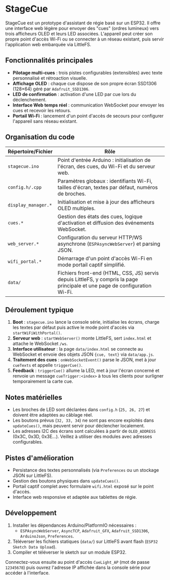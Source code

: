 # StageCue

StageCue est un prototype d'assistant de régie basé sur un ESP32. Il offre une interface web légère pour envoyer des "cues" (ordres lumineux) vers trois afficheurs OLED et leurs LED associées. L'appareil peut créer son propre point d'accès Wi-Fi ou se connecter à un réseau existant, puis servir l'application web embarquée via LittleFS.

## Fonctionnalités principales

- **Pilotage multi-cues** : trois pistes configurables (extensibles) avec texte personnalisé et rétroaction visuelle.
- **Affichage OLED** : chaque cue dispose de son propre écran SSD1306 (128×64) géré par `Adafruit_SSD1306`.
- **LED de confirmation** : activation d'une LED par cue lors du déclenchement.
- **Interface Web temps réel** : communication WebSocket pour envoyer les cues et recevoir les retours.
- **Portail Wi-Fi** : lancement d'un point d'accès de secours pour configurer l'appareil sans réseau existant.

## Organisation du code

| Répertoire/Fichier | Rôle |
| --- | --- |
| `stagecue.ino` | Point d'entrée Arduino : initialisation de l'écran, des cues, du Wi-Fi et du serveur web. |
| `config.h/.cpp` | Paramètres globaux : identifiants Wi-Fi, tailles d'écran, textes par défaut, numéros de broches. |
| `display_manager.*` | Initialisation et mise à jour des afficheurs OLED multiples. |
| `cues.*` | Gestion des états des cues, logique d'activation et diffusion des événements WebSocket. |
| `web_server.*` | Configuration du serveur HTTP/WS asynchrone (`ESPAsyncWebServer`) et parsing JSON. |
| `wifi_portal.*` | Démarrage d'un point d'accès Wi-Fi en mode portail captif simplifié. |
| `data/` | Fichiers front-end (HTML, CSS, JS) servis depuis LittleFS, y compris la page principale et une page de configuration Wi-Fi. |

## Déroulement typique

1. **Boot** : `stagecue.ino` lance la console série, initialise les écrans, charge les textes par défaut puis active le mode point d'accès via `startWiFiWithPortal()`.
2. **Serveur web** : `startWebServer()` monte LittleFS, sert `index.html` et attache le WebSocket `/ws`.
3. **Interface utilisateur** : la page `data/index.html` se connecte au WebSocket et envoie des objets JSON `{cue, text}` via `data/app.js`.
4. **Traitement des cues** : `onWebSocketEvent()` parse le JSON, met à jour `cueTexts` et appelle `triggerCue()`.
5. **Feedback** : `triggerCue()` allume la LED, met à jour l'écran concerné et renvoie un message `cueTrigger:<index>` à tous les clients pour surligner temporairement la carte cue.

## Notes matérielles

- Les broches de LED sont déclarées dans `config.h` (`25, 26, 27`) et doivent être adaptées au câblage réel.
- Les boutons prévus (`32, 33, 34`) ne sont pas encore exploités dans `updateCues()`, mais peuvent servir pour déclencher localement.
- Les adresses I2C des écrans sont calculées à partir de `OLED_ADDRESS` (0x3C, 0x3D, 0x3E...). Veillez à utiliser des modules avec adresses configurables.

## Pistes d'amélioration

- Persistance des textes personnalisés (via `Preferences` ou un stockage JSON sur LittleFS).
- Gestion des boutons physiques dans `updateCues()`.
- Portail captif complet avec formulaire `wifi.html` exposé sur le point d'accès.
- Interface web responsive et adaptée aux tablettes de régie.

## Développement

1. Installer les dépendances Arduino/PlatformIO nécessaires :
   - `ESPAsyncWebServer`, `AsyncTCP`, `Adafruit_GFX`, `Adafruit_SSD1306`, `ArduinoJson`, `Preferences`.
2. Téléverser les fichiers statiques (`data/`) sur LittleFS avant flash (`ESP32 Sketch Data Upload`).
3. Compiler et téléverser le sketch sur un module ESP32.

Connectez-vous ensuite au point d'accès `CueLight_AP` (mot de passe `12345678`) puis ouvrez l'adresse IP affichée dans la console série pour accéder à l'interface.

